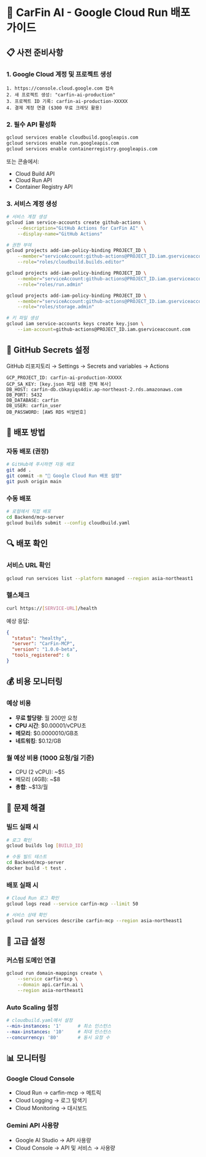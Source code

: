 # 🚀 CarFin AI - Google Cloud Run 배포 가이드

## 📋 사전 준비사항

### 1. Google Cloud 계정 및 프로젝트 생성
```
1. https://console.cloud.google.com 접속
2. 새 프로젝트 생성: "carfin-ai-production"
3. 프로젝트 ID 기록: carfin-ai-production-XXXXX
4. 결제 계정 연결 ($300 무료 크레딧 활용)
```

### 2. 필수 API 활성화
```bash
gcloud services enable cloudbuild.googleapis.com
gcloud services enable run.googleapis.com
gcloud services enable containerregistry.googleapis.com
```

또는 콘솔에서:
- Cloud Build API
- Cloud Run API
- Container Registry API

### 3. 서비스 계정 생성
```bash
# 서비스 계정 생성
gcloud iam service-accounts create github-actions \
    --description="GitHub Actions for CarFin AI" \
    --display-name="GitHub Actions"

# 권한 부여
gcloud projects add-iam-policy-binding PROJECT_ID \
    --member="serviceAccount:github-actions@PROJECT_ID.iam.gserviceaccount.com" \
    --role="roles/cloudbuild.builds.editor"

gcloud projects add-iam-policy-binding PROJECT_ID \
    --member="serviceAccount:github-actions@PROJECT_ID.iam.gserviceaccount.com" \
    --role="roles/run.admin"

gcloud projects add-iam-policy-binding PROJECT_ID \
    --member="serviceAccount:github-actions@PROJECT_ID.iam.gserviceaccount.com" \
    --role="roles/storage.admin"

# 키 파일 생성
gcloud iam service-accounts keys create key.json \
    --iam-account=github-actions@PROJECT_ID.iam.gserviceaccount.com
```

## 🔑 GitHub Secrets 설정

GitHub 리포지토리 → Settings → Secrets and variables → Actions

```
GCP_PROJECT_ID: carfin-ai-production-XXXXX
GCP_SA_KEY: [key.json 파일 내용 전체 복사]
DB_HOST: carfin-db.cbkayiqs4div.ap-northeast-2.rds.amazonaws.com
DB_PORT: 5432
DB_DATABASE: carfin
DB_USER: carfin_user
DB_PASSWORD: [AWS RDS 비밀번호]
```

## 🚀 배포 방법

### 자동 배포 (권장)
```bash
# GitHub에 푸시하면 자동 배포
git add .
git commit -m "🚀 Google Cloud Run 배포 설정"
git push origin main
```

### 수동 배포
```bash
# 로컬에서 직접 배포
cd Backend/mcp-server
gcloud builds submit --config cloudbuild.yaml
```

## 🔍 배포 확인

### 서비스 URL 확인
```bash
gcloud run services list --platform managed --region asia-northeast1
```

### 헬스체크
```bash
curl https://[SERVICE-URL]/health
```

예상 응답:
```json
{
  "status": "healthy",
  "server": "CarFin-MCP",
  "version": "1.0.0-beta",
  "tools_registered": 6
}
```

## 💰 비용 모니터링

### 예상 비용
- **무료 할당량**: 월 200만 요청
- **CPU 시간**: $0.00001/vCPU초
- **메모리**: $0.0000010/GB초
- **네트워킹**: $0.12/GB

### 월 예상 비용 (1000 요청/일 기준)
- CPU (2 vCPU): ~$5
- 메모리 (4GB): ~$8
- **총합**: ~$13/월

## 🔧 문제 해결

### 빌드 실패 시
```bash
# 로그 확인
gcloud builds log [BUILD_ID]

# 수동 빌드 테스트
cd Backend/mcp-server
docker build -t test .
```

### 배포 실패 시
```bash
# Cloud Run 로그 확인
gcloud logs read --service carfin-mcp --limit 50

# 서비스 상태 확인
gcloud run services describe carfin-mcp --region asia-northeast1
```

## 🌟 고급 설정

### 커스텀 도메인 연결
```bash
gcloud run domain-mappings create \
    --service carfin-mcp \
    --domain api.carfin.ai \
    --region asia-northeast1
```

### Auto Scaling 설정
```yaml
# cloudbuild.yaml에서 설정
--min-instances: '1'      # 최소 인스턴스
--max-instances: '10'     # 최대 인스턴스
--concurrency: '80'       # 동시 요청 수
```

## 📊 모니터링

### Google Cloud Console
- Cloud Run → carfin-mcp → 메트릭
- Cloud Logging → 로그 탐색기
- Cloud Monitoring → 대시보드

### Gemini API 사용량
- Google AI Studio → API 사용량
- Cloud Console → API 및 서비스 → 사용량